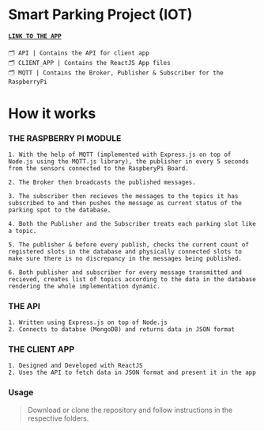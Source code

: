 # Smart Parking Project (IOT)
#### [`LINK TO THE APP`](http://arunabharjun.com/iiitg/smrtprk/)  

```
🗂 API | Contains the API for client app  
🗂 CLIENT_APP | Contains the ReactJS App files
🗂 MQTT | Contains the Broker, Publisher & Subscriber for the RaspberryPi
```


# How it works

### THE RASPBERRY PI MODULE

```
1. With the help of MQTT (implemented with Express.js on top of Node.js using the MQTT.js library), the publisher in every 5 seconds from the sensors connected to the RaspberyPi Board.

2. The Broker then broadcasts the published messages.

3. The subscriber then recieves the messages to the topics it has subscribed to and then pushes the message as current status of the parking spot to the database.

4. Both the Publisher and the Subscriber treats each parking slot like a topic.

5. The publisher & before every publish, checks the current count of registered slots in the database and physically connected slots to make sure there is no discrepancy in the messages being published.

6. Both publisher and subscriber for every message transmitted and recieved, creates list of topics according to the data in the database rendering the whole implementation dynamic.
```

### THE API
```
1. Written using Express.js on top of Node.js
2. Connects to databse (MongoDB) and returns data in JSON format
```

### THE CLIENT APP

```
1. Designed and Developed with ReactJS
2. Uses the API to fetch data in JSON format and present it in the app
```


### Usage
> Download or clone the repository and follow instructions in the respective folders.